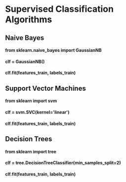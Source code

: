 # Supervised Classification Algorithms

## Naive Bayes
#### from sklearn.naive_bayes import GaussianNB
#### clf = GaussianNB()
#### clf.fit(features_train, labels_train)

## Support Vector Machines
#### from sklearn import svm
#### clf = svm.SVC(kernel='linear')
#### clf.fit(features_train, labels_train)

## Decision Trees
#### from sklearn import tree
#### clf = tree.DecisionTreeClassifier(min_samples_split=2)
#### clf.fit(features_train, labels_train)
